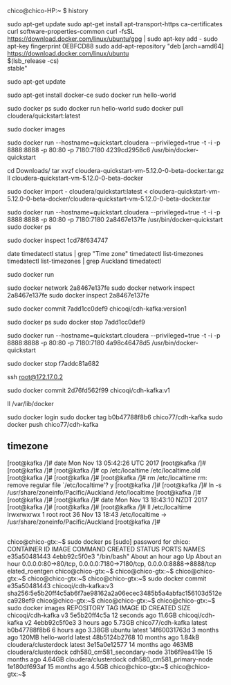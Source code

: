 

chico@chico-HP:~ $ history

sudo apt-get update
sudo apt-get install     apt-transport-https     ca-certificates     curl     software-properties-common
curl -fsSL https://download.docker.com/linux/ubuntu/gpg | sudo apt-key add -
sudo apt-key fingerprint 0EBFCD88
sudo add-apt-repository    "deb [arch=amd64] https://download.docker.com/linux/ubuntu \
$(lsb_release -cs) \
stable"

sudo apt-get update

sudo apt-get install docker-ce
sudo docker run hello-world

sudo docker ps
sudo docker run hello-world
sudo docker pull cloudera/quickstart:latest

sudo docker images

sudo docker run --hostname=quickstart.cloudera --privileged=true -t -i -p 8888:8888 -p 80:80 -p 7180:7180  4239cd2958c6 /usr/bin/docker-quickstart

cd Downloads/
tar xvzf cloudera-quickstart-vm-5.12.0-0-beta-docker.tar.gz 
ll cloudera-quickstart-vm-5.12.0-0-beta-docker

sudo docker import - cloudera/quickstart:latest < cloudera-quickstart-vm-5.12.0-0-beta-docker/cloudera-quickstart-vm-5.12.0-0-beta-docker.tar 

sudo docker run --hostname=quickstart.cloudera --privileged=true -t -i -p 8888:8888 -p 80:80 -p 7180:7180 2a8467e137fe /usr/bin/docker-quickstart
sudo docker ps

sudo docker inspect 1cd78f634747

date
timedatectl status | grep "Time zone"
timedatectl list-timezones
timedatectl list-timezones | grep Auckland
timedatectl

sudo docker run

sudo docker network 2a8467e137fe
sudo docker network inspect 2a8467e137fe
sudo docker inspect 2a8467e137fe

sudo docker commit 7add1cc0def9 chicoqi/cdh-kafka:version1

sudo docker ps
sudo docker stop 7add1cc0def9

sudo docker run --hostname=quickstart.cloudera --privileged=true -t -i -p 8888:8888 -p 80:80 -p 7180:7180 4a98c46478d5 /usr/bin/docker-quickstart

sudo docker stop f7addc81a682

ssh root@172.17.0.2

sudo docker commit 2d76fd562f99 chicoqi/cdh-kafka:v1

ll /var/lib/docker

sudo docker login
sudo docker tag b0b47788f8b6 chico77/cdh-kafka
sudo docker push chico77/cdh-kafka

## timezone

[root@kafka /]# date
Mon Nov 13 05:42:26 UTC 2017
[root@kafka /]# 
[root@kafka /]# 
[root@kafka /]# cp /etc/localtime /etc/localtime.old
[root@kafka /]# 
[root@kafka /]# 
[root@kafka /]# rm /etc/localtime
rm: remove regular file `/etc/localtime'? y
[root@kafka /]# 
[root@kafka /]# ln -s /usr/share/zoneinfo/Pacific/Auckland /etc/localtime
[root@kafka /]# 
[root@kafka /]# 
[root@kafka /]# date
Mon Nov 13 18:43:10 NZDT 2017
[root@kafka /]# 
[root@kafka /]# 
[root@kafka /]# ll /etc/localtime
lrwxrwxrwx 1 root root 36 Nov 13 18:43 /etc/localtime -> /usr/share/zoneinfo/Pacific/Auckland
[root@kafka /]# 

##

chico@chico-gtx:~$ sudo docker ps
[sudo] password for chico: 
CONTAINER ID        IMAGE               COMMAND             CREATED             STATUS              PORTS                                                                NAMES
e35a50481443        4ebb92c5f0e3        "/bin/bash"         About an hour ago   Up About an hour    0.0.0.0:80->80/tcp, 0.0.0.0:7180->7180/tcp, 0.0.0.0:8888->8888/tcp   elated_roentgen
chico@chico-gtx:~$ 
chico@chico-gtx:~$ 
chico@chico-gtx:~$ 
chico@chico-gtx:~$ 
chico@chico-gtx:~$ sudo docker commit e35a50481443 chicoqi/cdh-kafka:v3
sha256:5e5b20ff4c5ab6f7ae98162a2a06ecec3485b5a4abfac156103d512eca928ef9
chico@chico-gtx:~$ 
chico@chico-gtx:~$ 
chico@chico-gtx:~$ sudo docker images
REPOSITORY             TAG                           IMAGE ID            CREATED             SIZE
chicoqi/cdh-kafka      v3                            5e5b20ff4c5a        12 seconds ago      11.6GB
chicoqi/cdh-kafka      v2                            4ebb92c5f0e3        3 hours ago         5.73GB
chico77/cdh-kafka      latest                        b0b47788f8b6        6 hours ago         3.38GB
ubuntu                 latest                        14f60031763d        3 months ago        120MB
hello-world            latest                        48b5124b2768        10 months ago       1.84kB
cloudera/clusterdock   latest                        3e15a0e12577        14 months ago       463MB
cloudera/clusterdock   cdh580_cm581_secondary-node   31b6f9ea419e        15 months ago       4.64GB
cloudera/clusterdock   cdh580_cm581_primary-node     1e180df693af        15 months ago       4.5GB
chico@chico-gtx:~$ 
chico@chico-gtx:~$ 
